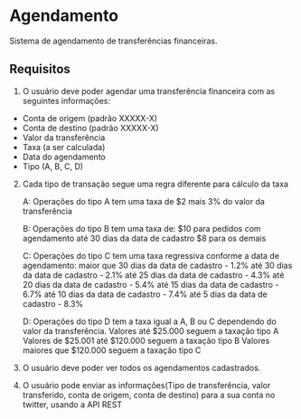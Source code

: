 # Agendamento

Sistema de agendamento de transferências financeiras.

## Requisitos

1) O usuário deve poder agendar uma transferência financeira com as seguintes 
   informações:
 
  - Conta de origem (padrão XXXXX-X)
  - Conta de destino  (padrão XXXXX-X)
  - Valor da transferência
  - Taxa (a ser calculada)
  - Data do agendamento
  - Tipo (A, B, C, D)
 
2) Cada tipo de transação segue uma regra diferente para cálculo da taxa
 
    A: Operações do tipo A tem uma taxa de $2 mais 3% do valor da transferência
 
    B: Operações do tipo B tem uma taxa de:
            $10 para pedidos com agendamento até 30 dias da data de cadastro 
            $8 para os demais
 
    C: Operações do tipo C tem uma taxa regressiva conforme a data de agendamento:
            maior que 30 dias da data de cadastro - 1.2%
            até 30 dias da data de cadastro - 2.1%
            até 25 dias da data de cadastro - 4.3%
            até 20 dias da data de cadastro - 5.4%
            até 15 dias da data de cadastro - 6.7%
            até 10 dias da data de cadastro - 7.4%
            até  5 dias da data de cadastro - 8.3%
 
    D: Operações do tipo D tem a taxa igual a A, B ou C dependendo do valor da transferência.
            Valores até $25.000 seguem a taxação tipo A
            Valores de $25.001 até $120.000 seguem a taxação tipo B
            Valores maiores que $120.000 seguem a taxação tipo C
 
 
3) O usuário deve poder ver todos os agendamentos cadastrados.
 
4) O usuário pode enviar as informações(Tipo de transferência, valor transferido, conta de origem, conta de destino) para a sua conta no twitter, usando a API REST
